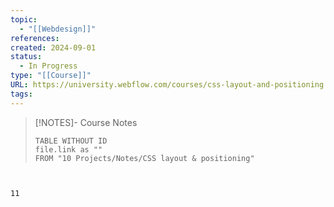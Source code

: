 ```yaml
---
topic:
  - "[[Webdesign]]"
references: 
created: 2024-09-01
status:
  - In Progress
type: "[[Course]]"
URL: https://university.webflow.com/courses/css-layout-and-positioning
tags:
---
```

> [!NOTES]- Course Notes
> ```dataview
> TABLE WITHOUT ID
> file.link as ""
> FROM "10 Projects/Notes/CSS layout & positioning"
 ```


11